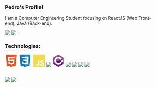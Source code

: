 ### Pedro's Profile!

I am a Computer Engineering Student focusing on ReactJS (Web Front-end), Java (Back-end).

<div>
    <img height="150em" src="https://github-readme-stats-ten-gilt.vercel.app/api?username=PedriSpengler&show_icons=true&theme=nightowl&count_private=true">
    <img height="150em" src="https://github-readme-stats-ten-gilt.vercel.app/api/top-langs/?username=PedriSpengler&layout=compact&theme=nightowl">
</div>

### Technologies:

  <div>
    <img height='40em' src="https://raw.githubusercontent.com/devicons/devicon/master/icons/html5/html5-original.svg">
    <img height='40em' src="https://raw.githubusercontent.com/devicons/devicon/master/icons/css3/css3-original.svg">
    <img height='40em' src="https://raw.githubusercontent.com/devicons/devicon/master/icons/javascript/javascript-plain.svg">
    <img height='40em' src="https://cdn.jsdelivr.net/gh/devicons/devicon/icons/c/c-original.svg">
    <img height='40em' src="https://raw.githubusercontent.com/devicons/devicon/master/icons/csharp/csharp-original.svg">
    <img height='40em' src="https://cdn.jsdelivr.net/gh/devicons/devicon/icons/react/react-original.svg" />
    <img height='40em' <img src="https://cdn.jsdelivr.net/gh/devicons/devicon/icons/nodejs/nodejs-plain.svg" />
    <img height='40em' src="https://cdn.jsdelivr.net/gh/devicons/devicon@latest/icons/java/java-original.svg" />
    <img height='40em' src="https://cdn.jsdelivr.net/gh/devicons/devicon@latest/icons/python/python-original.svg" />
  </div>

  ##

  <div> 
  <a href="https://www.instagram.com/pedrispengler/" target="_blank"><img src="https://img.shields.io/badge/-Instagram-%23E4405F?style=for-the-badge&logo=instagram&logoColor=white" target="_blank"></a>
  <a href="https://www.linkedin.com/in/pedro-spengler-23476b259/" target="_blank"><img src="https://img.shields.io/badge/-LinkedIn-%230077B5?style=for-the-badge&logo=linkedin&logoColor=white" target="_blank"></a> 
</div>



 
